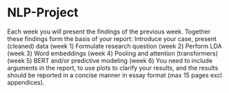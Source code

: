 # NLP-Project

Each week you will present the findings of the previous week. Together these findings form the basis of your report:
Introduce your case, present (cleaned) data (week 1)
Formulate research question (week 2)
Perform LDA (week 3)
Word embeddings (week 4)
Pooling and attention (transformers) (week 5)
BERT and/or predictive modeling (week 6)
You need to include arguments in the report, to use plots to clarify your results, and the results should be reported in a concise manner in essay format (max 15 pages excl appendices).
